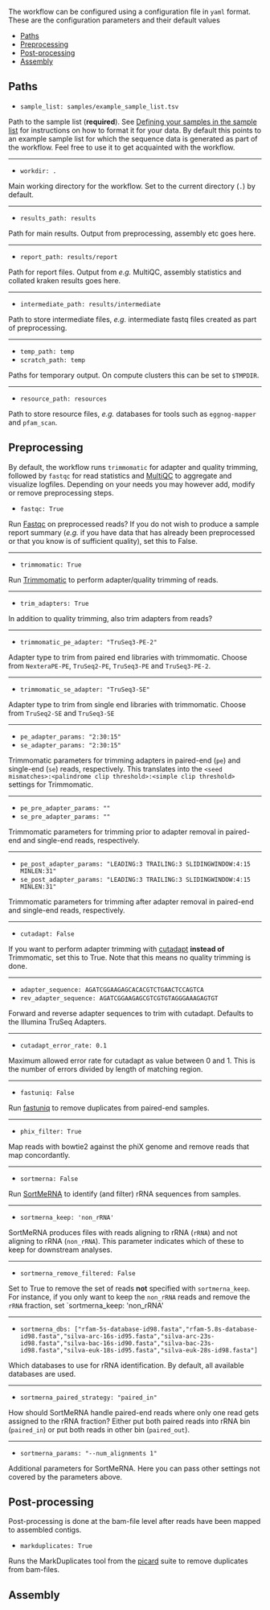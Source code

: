 The workflow can be configured using a configuration file in `yaml` format. These are the configuration parameters and their default values

- [Paths](#paths)
- [Preprocessing](#preprocessing)
- [Post-processing](#post-processing)
- [Assembly](#assembly)

## Paths
- `sample_list: samples/example_sample_list.tsv` 

Path to the sample list (**required**). See [Defining your samples in the sample list](https://github.com/NBISweden/nbis-meta/wiki/Defining-your-samples-in-the-sample-list) for instructions on how to format it for your data. By default this points to an example sample list for which the sequence data is generated as part of the workflow. Feel free to use it to get acquainted with the workflow.

***

- `workdir: .`

Main working directory for the workflow. Set to the current directory (`.`) by default.

***

- `results_path: results`

Path for main results. Output from preprocessing, assembly etc goes here.

***

- `report_path: results/report`

Path for report files. Output from *e.g.* MultiQC, assembly statistics and collated kraken results goes here.

***

- `intermediate_path: results/intermediate`

Path to store intermediate files, *e.g.* intermediate fastq files created as part of preprocessing.

***

- `temp_path: temp`
- `scratch_path: temp`

Paths for temporary output. On compute clusters this can be set to `$TMPDIR`.

***

- `resource_path: resources`

Path to store resource files, *e.g.* databases for tools such as `eggnog-mapper` and `pfam_scan`.

## Preprocessing
By default, the workflow runs `trimmomatic` for adapter and quality trimming, followed by `fastqc` for read statistics and [MultiQC](https://github.com/MultiQC) to aggregate and visualize logfiles. Depending on your needs you may however add, modify or remove preprocessing steps.

- `fastqc: True`

Run [Fastqc](https://www.bioinformatics.babraham.ac.uk/projects/fastqc/) on preprocessed reads? If you do not wish to produce a sample report summary (*e.g.* if you have data that has already been preprocessed or that you know is of sufficient quality), set this to False.

***

- `trimmomatic: True`

Run [Trimmomatic](http://www.usadellab.org/cms/index.php?page=trimmomatic) to perform adapter/quality trimming of reads.

***

- `trim_adapters: True`

In addition to quality trimming, also trim adapters from reads?

***

- `trimmomatic_pe_adapter: "TruSeq3-PE-2"`

Adapter type to trim from paired end libraries with trimmomatic. Choose from `NexteraPE-PE`, `TruSeq2-PE`, `TruSeq3-PE` and `TruSeq3-PE-2`.

***

- `trimmomatic_se_adapter: "TruSeq3-SE"`

Adapter type to trim from single end libraries with trimmomatic. Choose from `TruSeq2-SE` and `TruSeq3-SE`

***

- `pe_adapter_params: "2:30:15"`
- `se_adapter_params: "2:30:15"`

Trimmomatic parameters for trimming adapters in paired-end (`pe`) and single-end (`se`) reads, respectively. This translates into the `<seed mismatches>:<palindrome clip threshold>:<simple clip threshold>` settings for Trimmomatic.

***

- `pe_pre_adapter_params: ""`
- `se_pre_adapter_params: ""`

Trimmomatic parameters for trimming prior to adapter removal in paired-end and single-end reads, respectively.

***

- `pe_post_adapter_params: "LEADING:3 TRAILING:3 SLIDINGWINDOW:4:15 MINLEN:31"`
- `se_post_adapter_params: "LEADING:3 TRAILING:3 SLIDINGWINDOW:4:15 MINLEN:31"`

Trimmomatic parameters for trimming after adapter removal in paired-end and single-end reads, respectively.

***

- `cutadapt: False`

If you want to perform adapter trimming with [cutadapt](https://github.com/marcelm/cutadapt/) **instead of** Trimmomatic, set this to True. Note that this means no quality trimming is done.

***

- `adapter_sequence: AGATCGGAAGAGCACACGTCTGAACTCCAGTCA`
- `rev_adapter_sequence: AGATCGGAAGAGCGTCGTGTAGGGAAAGAGTGT`

Forward and reverse adapter sequences to trim with cutadapt. Defaults to the Illumina TruSeq Adapters.

***

- `cutadapt_error_rate: 0.1` 

Maximum allowed error rate for cutadapt as value between 0 and 1. This is the number of errors divided by length of matching region.

***

- `fastuniq: False`

Run [fastuniq](https://sourceforge.net/projects/fastuniq/) to remove duplicates from paired-end samples.

***

- `phix_filter: True`

Map reads with bowtie2 against the phiX genome and remove reads that map concordantly.

***

- `sortmerna: False`

Run [SortMeRNA](https://github.com/biocore/sortmerna) to identify (and filter) rRNA sequences from samples. 

***

- `sortmerna_keep: 'non_rRNA'`

SortMeRNA produces files with reads aligning to rRNA (`rRNA`) and not aligning to rRNA (`non_rRNA`). This parameter indicates which of these to keep for downstream analyses.

***

- `sortmerna_remove_filtered: False`

Set to True to remove the set of reads **not** specified with `sortmerna_keep`. For instance, if you only want to keep the `non_rRNA` reads and remove the `rRNA` fraction, set `sortmerna_keep: 'non_rRNA'

***

- `sortmerna_dbs: ["rfam-5s-database-id98.fasta","rfam-5.8s-database-id98.fasta","silva-arc-16s-id95.fasta","silva-arc-23s-id98.fasta","silva-bac-16s-id90.fasta","silva-bac-23s-id98.fasta","silva-euk-18s-id95.fasta","silva-euk-28s-id98.fasta"]`

Which databases to use for rRNA identification. By default, all available databases are used.

***

- `sortmerna_paired_strategy: "paired_in"`

How should SortMeRNA handle paired-end reads where only one read gets assigned to the rRNA fraction? Either put both paired reads into rRNA bin (`paired_in`) or put both reads in other bin (`paired_out`).

***

- `sortmerna_params: "--num_alignments 1"`

Additional parameters for SortMeRNA. Here you can pass other settings not covered by the parameters above.

## Post-processing
Post-processing is done at the bam-file level after reads have been mapped to assembled contigs.

- `markduplicates: True`

Runs the MarkDuplicates tool from the [picard](https://broadinstitute.github.io/picard/) suite to remove duplicates from bam-files.

## Assembly


